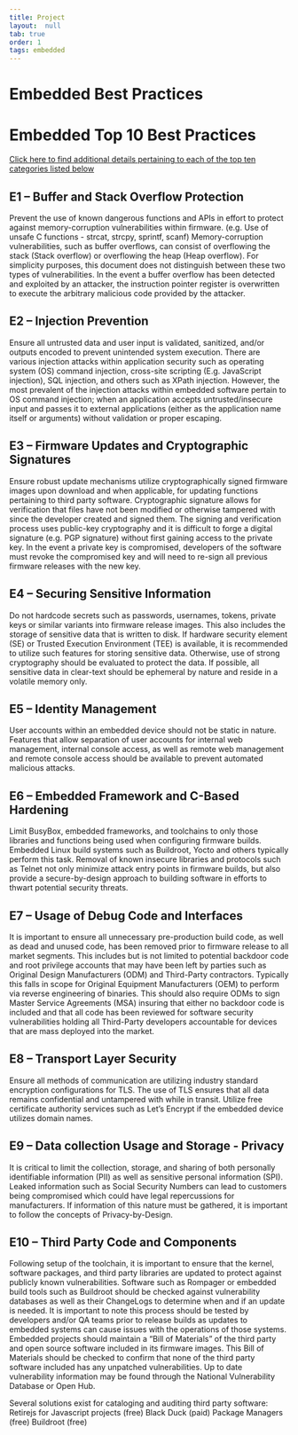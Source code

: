 ```yaml
---
title: Project
layout:  null
tab: true
order: 1
tags: embedded
---
```


# Embedded Best Practices

# Embedded Top 10 Best Practices

[Click here to find additional details pertaining to each of the top ten
categories listed
below](https://scriptingxss.gitbooks.io/embedded-application-security-best-practices/content/)

## E1 – Buffer and Stack Overflow Protection

Prevent the use of known dangerous functions and APIs in effort to
protect against memory-corruption vulnerabilities within firmware. (e.g.
Use of unsafe C functions - strcat, strcpy, sprintf, scanf)
Memory-corruption vulnerabilities, such as buffer overflows, can consist
of overflowing the stack (Stack overflow) or overflowing the heap (Heap
overflow). For simplicity purposes, this document does not distinguish
between these two types of vulnerabilities. In the event a buffer
overflow has been detected and exploited by an attacker, the instruction
pointer register is overwritten to execute the arbitrary malicious code
provided by the attacker.

## E2 – Injection Prevention

Ensure all untrusted data and user input is validated, sanitized, and/or
outputs encoded to prevent unintended system execution. There are
various injection attacks within application security such as operating
system (OS) command injection, cross-site scripting (E.g. JavaScript
injection), SQL injection, and others such as XPath injection. However,
the most prevalent of the injection attacks within embedded software
pertain to OS command injection; when an application accepts
untrusted/insecure input and passes it to external applications (either
as the application name itself or arguments) without validation or
proper escaping.

## E3 – Firmware Updates and Cryptographic Signatures

Ensure robust update mechanisms utilize cryptographically signed
firmware images upon download and when applicable, for updating
functions pertaining to third party software. Cryptographic signature
allows for verification that files have not been modified or otherwise
tampered with since the developer created and signed them. The signing
and verification process uses public-key cryptography and it is
difficult to forge a digital signature (e.g. PGP signature) without
first gaining access to the private key. In the event a private key is
compromised, developers of the software must revoke the compromised key
and will need to re-sign all previous firmware releases with the new
key.

## E4 – Securing Sensitive Information

Do not hardcode secrets such as passwords, usernames, tokens, private
keys or similar variants into firmware release images. This also
includes the storage of sensitive data that is written to disk. If
hardware security element (SE) or Trusted Execution Environment (TEE) is
available, it is recommended to utilize such features for storing
sensitive data. Otherwise, use of strong cryptography should be
evaluated to protect the data. If possible, all sensitive data in
clear-text should be ephemeral by nature and reside in a volatile memory
only.

## E5 – Identity Management

User accounts within an embedded device should not be static in nature.
Features that allow separation of user accounts for internal web
management, internal console access, as well as remote web management
and remote console access should be available to prevent automated
malicious attacks.

## E6 – Embedded Framework and C-Based Hardening

Limit BusyBox, embedded frameworks, and toolchains to only those
libraries and functions being used when configuring firmware builds.
Embedded Linux build systems such as Buildroot, Yocto and others
typically perform this task. Removal of known insecure libraries and
protocols such as Telnet not only minimize attack entry points in
firmware builds, but also provide a secure-by-design approach to
building software in efforts to thwart potential security threats.

## E7 – Usage of Debug Code and Interfaces

It is important to ensure all unnecessary pre-production build code, as
well as dead and unused code, has been removed prior to firmware release
to all market segments. This includes but is not limited to potential
backdoor code and root privilege accounts that may have been left by
parties such as Original Design Manufacturers (ODM) and Third-Party
contractors. Typically this falls in scope for Original Equipment
Manufacturers (OEM) to perform via reverse engineering of binaries. This
should also require ODMs to sign Master Service Agreements (MSA)
insuring that either no backdoor code is included and that all code has
been reviewed for software security vulnerabilities holding all
Third-Party developers accountable for devices that are mass deployed
into the market.

## E8 – Transport Layer Security

Ensure all methods of communication are utilizing industry standard
encryption configurations for TLS. The use of TLS ensures that all data
remains confidential and untampered with while in transit. Utilize free
certificate authority services such as Let’s Encrypt if the embedded
device utilizes domain names.

## E9 – Data collection Usage and Storage - Privacy

It is critical to limit the collection, storage, and sharing of both
personally identifiable information (PII) as well as sensitive personal
information (SPI). Leaked information such as Social Security Numbers
can lead to customers being compromised which could have legal
repercussions for manufacturers. If information of this nature must be
gathered, it is important to follow the concepts of Privacy-by-Design.

## E10 – Third Party Code and Components

Following setup of the toolchain, it is important to ensure that the
kernel, software packages, and third party libraries are updated to
protect against publicly known vulnerabilities. Software such as
Rompager or embedded build tools such as Buildroot should be checked
against vulnerability databases as well as their ChangeLogs to determine
when and if an update is needed. It is important to note this process
should be tested by developers and/or QA teams prior to release builds
as updates to embedded systems can cause issues with the operations of
those systems. Embedded projects should maintain a “Bill of Materials”
of the third party and open source software included in its firmware
images. This Bill of Materials should be checked to confirm that none of
the third party software included has any unpatched vulnerabilities. Up
to date vulnerability information may be found through the National
Vulnerability Database or Open Hub.

Several solutions exist for cataloging and auditing third party
software: Retirejs for Javascript projects (free) Black Duck (paid)
Package Managers (free) Buildroot (free)